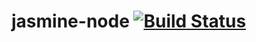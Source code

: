 # jasmine-node [![Build Status](https://travis-ci.org/claudvanbarret/jasmine-node.svg?branch=master)](https://travis-ci.org/claudvanbarret/jasmine-node)